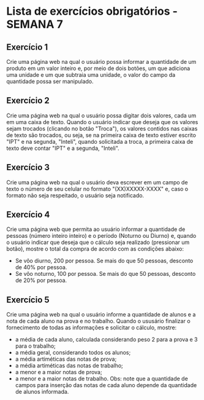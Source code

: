 # Lista de exercícios obrigatórios - SEMANA 7

## Exercício 1
Crie uma página web na qual o usuário possa informar a quantidade de um produto em um valor inteiro e, por meio de dois botões, um que adiciona uma unidade e um que subtraia uma unidade, o valor do campo da quantidade possa ser manipulado.

## Exercício 2
Crie uma página web na qual o usuário possa digitar dois valores, cada um em uma caixa de texto. Quando o usuário indicar que deseja que os valores sejam trocados (clicando no botão "Troca"), os valores contidos nas caixas de texto são trocados, ou seja, se na primeira caixa de texto estiver escrito "IPT" e na segunda, "Inteli", quando solicitada a troca, a primeira caixa de texto deve contar "IPT" e a segunda, "Inteli".

## Exercício 3
Crie uma página web na qual o usuário deva escrever em um campo de texto o número de seu celular no formato "(XX)XXXXX-XXXX" e, caso o formato não seja respeitado, o usuário seja notificado.

## Exercício 4
Crie uma página web que permita ao usuário informar a quantidade de pessoas (número inteiro inteiro) e o período (Noturno ou Diurno) e, quando o usuário indicar que deseja que o cálculo seja realizado (pressionar um botão), mostre o total da compra de acordo com as condições abaixo:
- Se vôo diurno, 200 por pessoa. Se mais do que 50 pessoas, desconto de 40% por pessoa.
- Se vôo noturno, 100 por pessoa. Se mais do que 50 pessoas, desconto de 20% por pessoa.

## Exercício 5
Crie uma página web na qual o usuário informe a quantidade de alunos e a nota de cada aluno na prova e no trabalho. Quando o ususário finalizar o fornecimento de todas as informações e solicitar o cálculo, mostre:
- a média de cada aluno, calculada considerando peso 2 para a prova e 3 para o trabalho;
- a média geral, considerando todos os alunos;
- a média artiméticas das notas de prova;
- a média artiméticas das notas de trabalho;
- a menor e a maior notas de prova;
- a menor e a maior notas de trabalho.
Obs: note que a quantidade de campos para inserção das notas de cada aluno depende da quantidade de alunos informada.